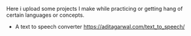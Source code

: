 Here i upload some projects I make while practicing or getting hang of certain languages or concepts.

- A text to speech converter https://aditagarwal.com/text_to_speech/
